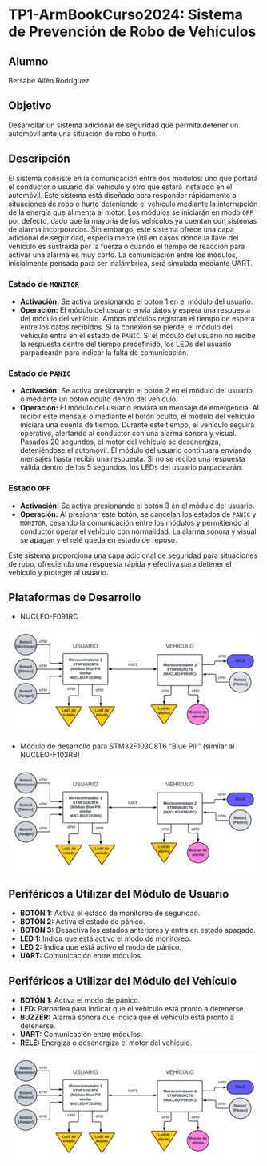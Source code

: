 # TP1-ArmBookCurso2024: Sistema de Prevención de Robo de Vehículos

## Alumno
Betsabé Ailén Rodríguez

## Objetivo
Desarrollar un sistema adicional de seguridad que permita detener un automóvil ante una situación de robo o hurto.

## Descripción

El sistema consiste en la comunicación entre dos módulos: uno que portará el conductor o usuario del vehículo y otro que estará instalado en el automóvil. Este sistema está diseñado para responder rápidamente a situaciones de robo o hurto deteniendo el vehículo mediante la interrupción de la energía que alimenta al motor. Los módulos se iniciarán en modo `OFF` por defecto, dado que la mayoría de los vehículos ya cuentan con sistemas de alarma incorporados. Sin embargo, este sistema ofrece una capa adicional de seguridad, especialmente útil en casos donde la llave del vehículo es sustraída por la fuerza o cuando el tiempo de reacción para activar una alarma es muy corto. La comunicación entre los módulos, inicialmente pensada para ser inalámbrica, será simulada mediante UART.

### Estado de `MONITOR`
- **Activación:** Se activa presionando el botón 1 en el módulo del usuario.
- **Operación:** El módulo del usuario envía datos y espera una respuesta del módulo del vehículo. Ambos módulos registran el tiempo de espera entre los datos recibidos. Si la conexión se pierde, el módulo del vehículo entra en el estado de `PANIC`. Si el módulo del usuario no recibe la respuesta dentro del tiempo predefinido, los LEDs del usuario parpadearán para indicar la falta de comunicación.

### Estado de `PANIC`
- **Activación:** Se activa presionando el botón 2 en el módulo del usuario, o mediante un botón oculto dentro del vehículo.
- **Operación:** El módulo del usuario enviará un mensaje de emergencia. Al recibir este mensaje o mediante el botón oculto, el módulo del vehículo iniciará una cuenta de tiempo. Durante este tiempo, el vehículo seguirá operativo, alertando al conductor con una alarma sonora y visual. Pasados 20 segundos, el motor del vehículo se desenergiza, deteniéndose el automóvil. El módulo del usuario continuará enviando mensajes hasta recibir una respuesta. Si no se recibe una respuesta válida dentro de los 5 segundos, los LEDs del usuario parpadearán. 

### Estado `OFF`
- **Activación:** Se activa presionando el botón 3 en el módulo del usuario.
- **Operación:** Al presionar este botón, se cancelan los estados de `PANIC` y `MONITOR`, cesando la comunicación entre los módulos y permitiendo al conductor operar el vehículo con normalidad. La alarma sonora y visual se apagan y el relé queda en estado de reposo.

Este sistema proporciona una capa adicional de seguridad para situaciones de robo, ofreciendo una respuesta rápida y efectiva para detener el vehículo y proteger al usuario.

## Plataformas de Desarrollo
- NUCLEO-F091RC

![Diagrama del sistema](images/diagrama.png)

- Módulo de desarrollo para STM32F103C8T6 “Blue Pill” (similar al NUCLEO-F103RB)

![Diagrama del sistema](images/diagrama.png)

## Periféricos a Utilizar del Módulo de Usuario
- **BOTÓN 1:** Activa el estado de monitoreo de seguridad.
- **BOTÓN 2:** Activa el estado de pánico.
- **BOTÓN 3:** Desactiva los estados anteriores y entra en estado apagado.
- **LED 1:** Indica que está activo el modo de monitoreo.
- **LED 2:** Indica que está activo el modo de pánico.
- **UART:** Comunicación entre módulos.

## Periféricos a Utilizar del Módulo del Vehículo
- **BOTÓN 1:** Activa el modo de pánico.
- **LED:** Parpadea para indicar que el vehículo está pronto a detenerse.
- **BUZZER:** Alarma sonora que indica que el vehículo está pronto a detenerse.
- **UART:** Comunicación entre módulos.
- **RELÉ:** Energiza o desenergiza el motor del vehículo.

![Diagrama del sistema](images/diagrama.png)

